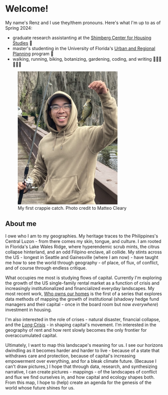 # Welcome!

My name's Renz and I use they/them pronouns. Here's what I'm up to as of Spring 2024:

- graduate research assistanting at the [Shimberg Center for Housing Studies](https://shimberg.ufl.edu) 👾
- master's studenting in the University of Florida's [Urban and Regional Planning](https://dcp.ufl.edu/urp) program 🐊
- walking, running, biking, botanizing, gardening, coding, and writing 🚶🏽‍♂️🌻✍🏽

<figure>
    <img src="/media/renz.jpg" style="width: min(75%, 500px)" alt="Renz smiles with their first crappie catch">
    <figcaption>My first crappie catch. Photo credit to Matteo Cleary</figcaption>
</figure>

## About me

I owe who I am to my geographies. My heritage traces to the Philippines's Central Luzon - from there comes my skin, tongue, and culture. I am rooted in Florida's Lake Wales Ridge, where hyperendemic scrub mints, the citrus collapse hinterland, and an odd Filipino enclave, all collide. My stints across the US - longest in Seattle and Gainesville (where I am now) - have taught me how to see the world through geography - of place, of flux, of conflict, and of course through endless critique.

What occupies me most is studying flows of capital. Currently I'm exploring the growth of the US single-family rental market as a function of crisis and increasingly institutionalized and financialized everyday landscapes. My most recent work, [Who owns our homes](https://www.huduser.gov/portal/periodicals/cityscape/vol26num1/article17.html) is the first of a series that explores data methods of mapping the growth of institutional (shadowy hedge fund managers and their capital - once in the board room but now *everywhere*) investment in housing.

I'm also interested in the role of crises - natural disaster, financial collapse, and the [*Long* Crisis](https://brooklynrail.org/2018/04/field-notes/PHIL-NEEL-with-Paul-Mattick) - in shaping capital's movement. I'm interested in the geography of rent and how rent slowly becomes the only frontier for overaccumulated capital.

Ultimately, I want to map this landscape's meaning for us. I see our horizons dwindling as it becomes harder and harder to live - because of a state that withdraws care and protection, because of capital's increasing empowerment over everything, and for a bleak climate future. (Because I can't draw pictures,) I hope that through data, research, and synthesizing narrative, I can create pictures - mappings - of the landscapes of conflict and flux we find ourselves in, and how capital and ecology shapes both. From this map, I hope to (help) create an agenda for the genesis of the world whose future shines for us.